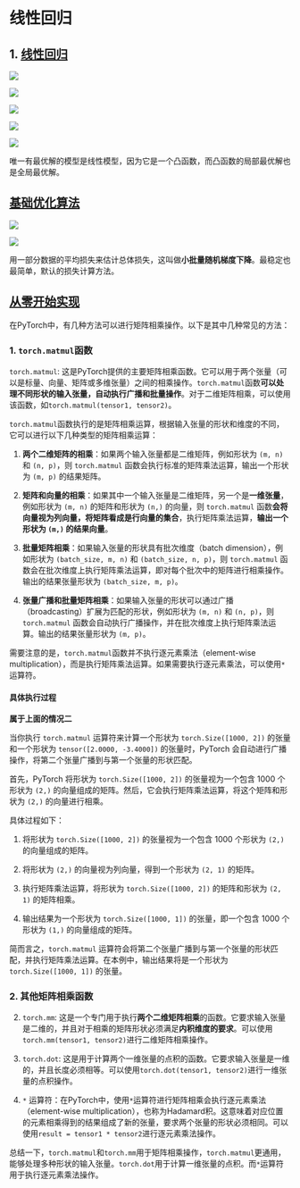 <!--
 * @Author       : JonnyZhang 71881972+jonnyzhang02@users.noreply.github.com
 * @LastEditTime : 2023-07-18 11:13
 * @FilePath     : \d2l-zh-pytorch\chapter_linear-networks\.md
 * 
 * coded by ZhangYang@BUPT, my email is zhangynag0207@bupt.edu.cn
-->
# 线性回归

## 1. [线性回归](./linear-regression.ipynb)

![](assets/2023-07-18-10-28-05.png)

![](assets/2023-07-18-10-28-44.png)

![](assets/2023-07-18-10-29-37.png)

![](assets/2023-07-18-10-36-04.png)

![](assets/2023-07-18-10-38-09.png)

唯一有最优解的模型是线性模型，因为它是一个凸函数，而凸函数的局部最优解也是全局最优解。

## [基础优化算法]()

![](assets/2023-07-18-10-40-49.png)

![](assets/2023-07-18-10-45-13.png)

用一部分数据的平均损失来估计总体损失，这叫做**小批量随机梯度下降**。最稳定也最简单，默认的损失计算方法。

## [从零开始实现](./linear-regression-scratch.ipynb)

在PyTorch中，有几种方法可以进行矩阵相乘操作。以下是其中几种常见的方法：

### 1. `torch.matmul`函数

`torch.matmul`: 这是PyTorch提供的主要矩阵相乘函数。它可以用于两个张量（可以是标量、向量、矩阵或多维张量）之间的相乘操作。`torch.matmul`函数**可以处理不同形状的输入张量，自动执行广播和批量操作**。对于二维矩阵相乘，可以使用该函数，如`torch.matmul(tensor1, tensor2)`。

`torch.matmul`函数执行的是矩阵相乘运算，根据输入张量的形状和维度的不同，它可以进行以下几种类型的矩阵相乘运算：

1. **两个二维矩阵的相乘**：如果两个输入张量都是二维矩阵，例如形状为 `(m, n)` 和 `(n, p)`，则 `torch.matmul` 函数会执行标准的矩阵乘法运算，输出一个形状为 `(m, p)` 的结果矩阵。

2. **矩阵和向量的相乘**：如果其中一个输入张量是二维矩阵，另一个是**一维张量**，例如形状为 `(m, n)` 的矩阵和形状为 `(n,)` 的向量，则 `torch.matmul` 函数**会将向量视为列向量，将矩阵看成是行向量的集合**，执行矩阵乘法运算，**输出一个形状为 `(m,)` 的结果向量**。

3. **批量矩阵相乘**：如果输入张量的形状具有批次维度（batch dimension），例如形状为 `(batch_size, m, n)` 和 `(batch_size, n, p)`，则 `torch.matmul` 函数会在批次维度上执行矩阵乘法运算，即对每个批次中的矩阵进行相乘操作。输出的结果张量形状为 `(batch_size, m, p)`。

4. **张量广播和批量矩阵相乘**：如果输入张量的形状可以通过广播（broadcasting）扩展为匹配的形状，例如形状为 `(m, n)` 和 `(n, p)`，则 `torch.matmul` 函数会自动执行广播操作，并在批次维度上执行矩阵乘法运算。输出的结果张量形状为 `(m, p)`。

需要注意的是，`torch.matmul`函数并不执行逐元素乘法（element-wise multiplication），而是执行矩阵乘法运算。如果需要执行逐元素乘法，可以使用`*`运算符。


#### 具体执行过程

**属于上面的情况二**

当你执行 `torch.matmul` 运算符来计算一个形状为 `torch.Size([1000, 2])` 的张量和一个形状为 `tensor([2.0000, -3.4000])` 的张量时，PyTorch 会自动进行广播操作，将第二个张量广播到与第一个张量的形状匹配。

首先，PyTorch 将形状为 `torch.Size([1000, 2])` 的张量视为一个包含 1000 个形状为 `(2,)` 的向量组成的矩阵。然后，它会执行矩阵乘法运算，将这个矩阵和形状为 `(2,)` 的向量进行相乘。

具体过程如下：

1. 将形状为 `torch.Size([1000, 2])` 的张量视为一个包含 1000 个形状为 `(2,)` 的向量组成的矩阵。

2. 将形状为 `(2,)` 的向量视为列向量，得到一个形状为 `(2, 1)` 的矩阵。

3. 执行矩阵乘法运算，将形状为 `torch.Size([1000, 2])` 的矩阵和形状为 `(2, 1)` 的矩阵相乘。

4. 输出结果为一个形状为 `torch.Size([1000, 1])` 的张量，即一个包含 1000 个形状为 `(1,)` 的向量组成的矩阵。

简而言之，`torch.matmul` 运算符会将第二个张量广播到与第一个张量的形状匹配，并执行矩阵乘法运算。在本例中，输出结果将是一个形状为 `torch.Size([1000, 1])` 的张量。

### 2. 其他矩阵相乘函数

2. `torch.mm`: 这是一个专门用于执行**两个二维矩阵相乘**的函数。它要求输入张量是二维的，并且对于相乘的矩阵形状必须满足**内积维度的要求**。可以使用`torch.mm(tensor1, tensor2)`进行二维矩阵相乘操作。

3. `torch.dot`: 这是用于计算两个一维张量的点积的函数。它要求输入张量是一维的，并且长度必须相等。可以使用`torch.dot(tensor1, tensor2)`进行一维张量的点积操作。

4. `*` 运算符：在PyTorch中，使用`*`运算符进行矩阵相乘会执行逐元素乘法（element-wise multiplication），也称为Hadamard积。这意味着对应位置的元素相乘得到的结果组成了新的张量，要求两个张量的形状必须相同。可以使用`result = tensor1 * tensor2`进行逐元素乘法操作。

总结一下，`torch.matmul`和`torch.mm`用于矩阵相乘操作，`torch.matmul`更通用，能够处理多种形状的输入张量。`torch.dot`用于计算一维张量的点积。而`*`运算符用于执行逐元素乘法操作。

